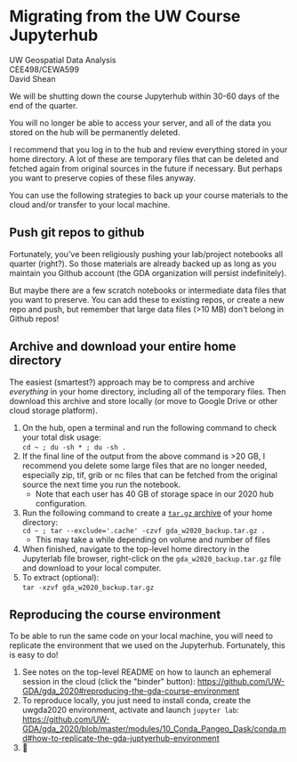 # Migrating from the UW Course Jupyterhub

UW Geospatial Data Analysis  
CEE498/CEWA599  
David Shean  

We will be shutting down the course Jupyterhub within 30-60 days of the end of the quarter.

You will no longer be able to access your server, and all of the data you stored on the hub will be permanently deleted.

I recommend that you log in to the hub and review everything stored in your home directory.  A lot of these are temporary files that can be deleted and fetched again from original sources in the future if necessary.  But perhaps you want to preserve copies of these files anyway.

You can use the following strategies to back up your course materials to the cloud and/or transfer to your local machine.

## Push git repos to github

Fortunately, you've been religiously pushing your lab/project notebooks all quarter (right?).  So those materials are already backed up as long as you maintain you Github account (the GDA organization will persist indefinitely).  

But maybe there are a few scratch notebooks or intermediate data files that you want to preserve.  You can add these to existing repos, or create a new repo and push, but remember that large data files (>10 MB) don't belong in Github repos!

## Archive and download your entire home directory

The easiest (smartest?) approach may be to compress and archive _everything_ in your home directory, including all of the temporary files. Then download this archive and store locally (or move to Google Drive or other cloud storage platform).

1. On the hub, open a terminal and run the following command to check your total disk usage:  
`cd ~ ; du -sh * ; du -sh .`
1. If the final line of the output from the above command is >20 GB, I recommend you delete some large files that are no longer needed, especially zip, tif, grib or nc files that can be fetched from the original source the next time you run the notebook.
   * Note that each user has 40 GB of storage space in our 2020 hub configuration.  
1. Run the following command to create a [`tar.gz` archive](https://en.wikipedia.org/wiki/Tar_(computing)) of your home directory:  
`cd ~ ; tar --exclude='.cache' -czvf gda_w2020_backup.tar.gz .` 
   * This may take a while depending on volume and number of files
1. When finished, navigate to the top-level home directory in the Jupyterlab file browser, right-click on the `gda_w2020_backup.tar.gz` file and download to your local computer.
1. To extract (optional):  
`tar -xzvf gda_w2020_backup.tar.gz`

## Reproducing the course environment

To be able to run the same code on your local machine, you will need to replicate the environment that we used on the Jupyterhub. Fortunately, this is easy to do!

1. See notes on the top-level README on how to launch an ephemeral session in the cloud (click the "binder" button): https://github.com/UW-GDA/gda_2020#reproducing-the-gda-course-environment
1. To reproduce locally, you just need to install conda, create the uwgda2020 environment, activate and launch `jupyter lab`: https://github.com/UW-GDA/gda_2020/blob/master/modules/10_Conda_Pangeo_Dask/conda.md#how-to-replicate-the-gda-juptyerhub-environment
1. :tada:
